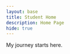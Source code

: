 ```yaml
---
layout: base
title: Student Home 
description: Home Page
hide: true
---
```


My journey starts here.